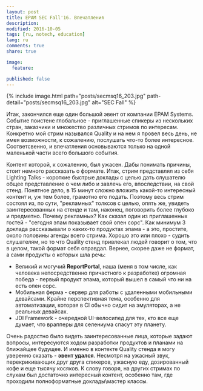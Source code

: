 ```yaml
---
layout: post
title: EPAM SEC Fall'16. Впечатления
description:
modified: 2016-10-05
tags: [ru, notech, education]
lang: ru
comments: true
share: true

image:
  feature:

published: false
---
```

{% include image.html path="posts/secmsq16_203.jpg" path-detail="posts/secmsq16_203.jpg" alt="SEC Fall" %}


Итак, закончился еще один большой эвент от компании EPAM Systems. Событие поистене глобальное - приглашенные спикеры из нескольких стран, заказчики и множество различных стримов по интересам. Конкретно мой стрим назывался Quality и на нем я провел весь день, не имея возможности, к сожалению, послушать что-то более интересное. Соответсвенно, и впечатления основываются только на одной маленькой части всего большого события.

Контент которой, к сожалению, был ужасен. Дабы понимать причины, стоит немного рассказать о формате. Итак, стрим представлял из себя Lighting Talks - короткие быстрые доклады с целью дать слушателю общее представление о чем либо и завлечь его, впоследствии, на свой стенд. Понятное дело, в 15 минут сложно вложить какой-то интересный контент и, уж тем более, грамотно его подать. Поэтому весь стрим состоял из, по сути, "рекламных" толксов с целью, опять же, увидеть заинтересованных на стенде и там, наконец, поговорить более глубоко и предметно. Почему рекламных? Как сказал один из приглашенных гостей - "сегодня эпам показывает свой опен сорс". Как минимум 3 доклада рассказывали о каких-то продуктах эпама - а это, простите, около половины агенды всего стрима. Хорошо это или плохо - судить слушателям, но то что Quality стенд привлекал людей говорит о том, что в целом, такой формат себя оправдал. Вернее, скорее даже не формат, а сами продукты о которых шла речь:

* Великий и могучий **ReportPortal**, наша (меня в том числе, как человека непосредственно причастного к разработке) огромная победа - первый продукт эпама, который вышел в самый что ни на есть опен сорс.
* Мобильная ферма - сервер для работы с удаленными мобильными девайсами. Крайне перспективная тема, особенно для автоматизации, которая в CI обычно сидит на эмуляторах, а не реальных девайсах.
* JDI Framework - очередной UI-велосипед для тех, кто все еще думает, что врапперы для селениума спасут эту планету.

Очень радостно было видеть заинтересованные лица, которые задают вопросы, интересуются ходом разработки продуктов и планами на ближайщее будущее. И именно в контекте Quality стенда я могу уверенно сказать - **эвент удался**. Несмотря на ужасный звук, перекрикивающих друг друга спикеров, ужасную еду, дозированный кофе и еще тысячу косяков.
К слову говоря, на других стримах по слухам был достаточно интересный контент, особенно там, где проходили полноформатные доклады\мастер классы.
